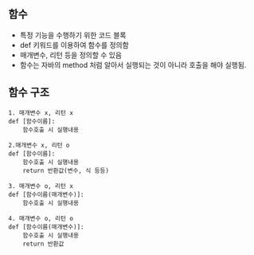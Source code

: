 ## 함수
- 특정 기능을 수행하기 위한 코드 블록
- def 키워드를 이용하여 함수를 정의함
- 매개변수, 리턴 등을 정의할 수 있음
- 함수는 자바의 method 처럼 알아서 실행되는 것이 아니라 호출을 해야 실행됨.

## 함수 구조
```
1. 매개변수 x, 리턴 x
def [함수이름]:
    함수호출 시 실행내용

2.매개변수 x, 리턴 o
def [함수이름]:
    함수호출 시 실행내용
    return 반환값(변수, 식 등등)

3. 매개변수 o, 리턴 x
def [함수이름(매개변수)]:
    함수호출 시 실행내용

4. 매개변수 o, 리턴 o
def [함수이름(매개변수)]:
    함수호출 시 실행내용
    return 반환값
```
